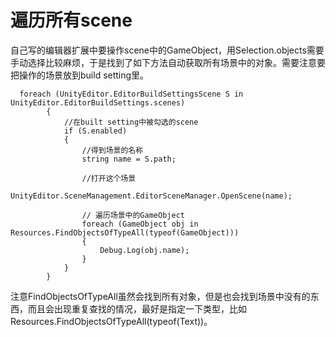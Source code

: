 # 遍历所有scene

自己写的编辑器扩展中要操作scene中的GameObject，用Selection.objects需要手动选择比较麻烦，于是找到了如下方法自动获取所有场景中的对象。需要注意要把操作的场景放到build setting里。

```CSharp
  foreach (UnityEditor.EditorBuildSettingsScene S in UnityEditor.EditorBuildSettings.scenes)
        {
            //在built setting中被勾选的scene            
            if (S.enabled)
            {
                //得到场景的名称
                string name = S.path;

                //打开这个场景
                UnityEditor.SceneManagement.EditorSceneManager.OpenScene(name);

                // 遍历场景中的GameObject
                foreach (GameObject obj in Resources.FindObjectsOfTypeAll(typeof(GameObject)))
                {
                    Debug.Log(obj.name);
                }
            }
        }
```

注意FindObjectsOfTypeAll虽然会找到所有对象，但是也会找到场景中没有的东西，而且会出现重复查找的情况，最好是指定一下类型，比如Resources.FindObjectsOfTypeAll(typeof(Text))。
